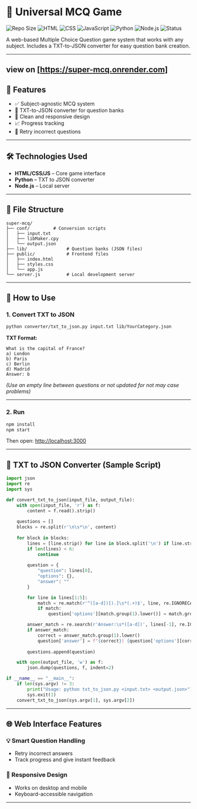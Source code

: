 # 🧠 Universal MCQ Game

![Repo Size](https://img.shields.io/github/repo-size/SilverLucFox/super-mcq?color=blue)
![HTML](https://img.shields.io/badge/HTML-%3C%2F%3E-orange?logo=html5)
![CSS](https://img.shields.io/badge/CSS-%3C%2F%3E-blue?logo=css3)
![JavaScript](https://img.shields.io/badge/JavaScript-%3C%2F%3E-yellow?logo=javascript)
![Python](https://img.shields.io/badge/Python-Converter-blue?logo=python)
![Node.js](https://img.shields.io/badge/Node.js-Backend-brightgreen?logo=node.js)
![Status](https://img.shields.io/badge/status-Active-brightgreen)

A web-based Multiple Choice Question game system that works with any subject. Includes a TXT-to-JSON converter for easy question bank creation.

---
view on [https://super-mcq.onrender.com]
---
## 🎯 Features

- ✅ Subject-agnostic MCQ system  
- 📁 TXT-to-JSON converter for question banks  
- 🎨 Clean and responsive design  
- 📈 Progress tracking  
- 🔄 Retry incorrect questions  

---

## 🛠️ Technologies Used

- **HTML/CSS/JS** – Core game interface  
- **Python** – TXT to JSON converter  
- **Node.js** – Local server  

---

## 📂 File Structure

```
super-mcq/
├── conf/         # Conversion scripts
│   ├── input.txt
│   ├── libMaker.cpy
│   └── output.json
├── lib/               # Question banks (JSON files)
├── public/            # Frontend files
│   ├── index.html
│   ├── styles.css
│   └── app.js
└── server.js          # Local development server
```

---

## 🚀 How to Use

### 1. Convert TXT to JSON

```bash
python converter/txt_to_json.py input.txt lib/YourCategory.json
```

**TXT Format:**
```
What is the capital of France?
a) London
b) Paris
c) Berlin
d) Madrid
Answer: b
```

*(Use an empty line between questions or not updated for not may case problems)*

---

### 2. Run

```bash
npm install
npm start
```

Then open: [http://localhost:3000](http://localhost:3000)

---

## 🔧 TXT to JSON Converter (Sample Script)

```python
import json
import re
import sys

def convert_txt_to_json(input_file, output_file):
    with open(input_file, 'r') as f:
        content = f.read().strip()
    
    questions = []
    blocks = re.split(r'\n\s*\n', content)
    
    for block in blocks:
        lines = [line.strip() for line in block.split('\n') if line.strip()]
        if len(lines) < 6:
            continue
        
        question = {
            "question": lines[0],
            "options": {},
            "answer": ""
        }

        for line in lines[1:5]:
            match = re.match(r'^([a-d])[).]\s*(.+)$', line, re.IGNORECASE)
            if match:
                question['options'][match.group(1).lower()] = match.group(2)

        answer_match = re.search(r'Answer:\s*([a-d])', lines[-1], re.IGNORECASE)
        if answer_match:
            correct = answer_match.group(1).lower()
            question['answer'] = f"{correct}) {question['options'][correct]}"
        
        questions.append(question)

    with open(output_file, 'w') as f:
        json.dump(questions, f, indent=2)

if __name__ == "__main__":
    if len(sys.argv) != 3:
        print("Usage: python txt_to_json.py <input.txt> <output.json>")
        sys.exit(1)
    convert_txt_to_json(sys.argv[1], sys.argv[2])
```

---

## 🌐 Web Interface Features


### 💡 Smart Question Handling

- Retry incorrect answers
- Track progress and give instant feedback

### 📱 Responsive Design

- Works on desktop and mobile  
- Keyboard-accessible navigation  

---
